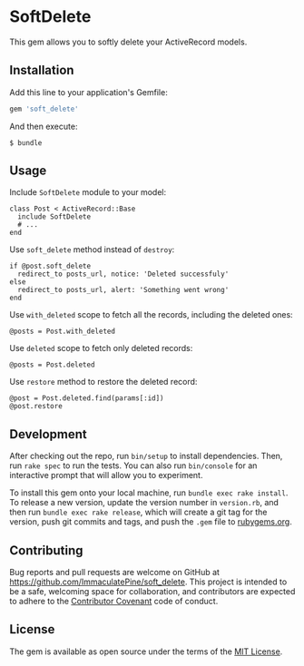 # SoftDelete

This gem allows you to softly delete your ActiveRecord models.

## Installation

Add this line to your application's Gemfile:

```ruby
gem 'soft_delete'
```

And then execute:

    $ bundle

## Usage

Include `SoftDelete` module to your model:

    class Post < ActiveRecord::Base
      include SoftDelete
      # ...
    end

Use `soft_delete` method instead of `destroy`:

    if @post.soft_delete
      redirect_to posts_url, notice: 'Deleted successfuly'
    else
      redirect_to posts_url, alert: 'Something went wrong'
    end

Use `with_deleted` scope to fetch all the records, including the deleted ones:

    @posts = Post.with_deleted

Use `deleted` scope to fetch only deleted records:

    @posts = Post.deleted

Use `restore` method to restore the deleted record:

    @post = Post.deleted.find(params[:id])
    @post.restore

## Development

After checking out the repo, run `bin/setup` to install dependencies. Then, run `rake spec` to run the tests. You can also run `bin/console` for an interactive prompt that will allow you to experiment.

To install this gem onto your local machine, run `bundle exec rake install`. To release a new version, update the version number in `version.rb`, and then run `bundle exec rake release`, which will create a git tag for the version, push git commits and tags, and push the `.gem` file to [rubygems.org](https://rubygems.org).

## Contributing

Bug reports and pull requests are welcome on GitHub at https://github.com/ImmaculatePine/soft_delete. This project is intended to be a safe, welcoming space for collaboration, and contributors are expected to adhere to the [Contributor Covenant](contributor-covenant.org) code of conduct.


## License

The gem is available as open source under the terms of the [MIT License](http://opensource.org/licenses/MIT).

